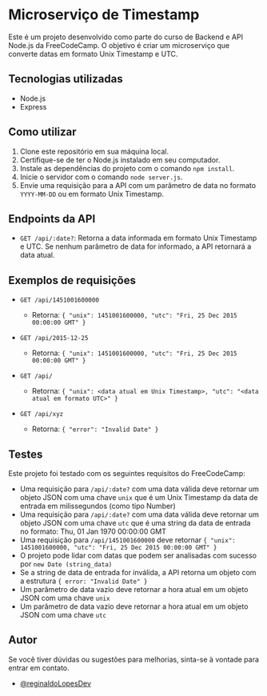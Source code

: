 # Microserviço de Timestamp

Este é um projeto desenvolvido como parte do curso de Backend e API Node.js da FreeCodeCamp. O objetivo é criar um microserviço que converte datas em formato Unix Timestamp e UTC.

## Tecnologias utilizadas

- Node.js
- Express

## Como utilizar

1. Clone este repositório em sua máquina local.
2. Certifique-se de ter o Node.js instalado em seu computador.
3. Instale as dependências do projeto com o comando `npm install`.
4. Inicie o servidor com o comando `node server.js`.
5. Envie uma requisição para a API com um parâmetro de data no formato `YYYY-MM-DD` ou em formato Unix Timestamp.

## Endpoints da API

- `GET /api/:date?`: Retorna a data informada em formato Unix Timestamp e UTC. Se nenhum parâmetro de data for informado, a API retornará a data atual.

## Exemplos de requisições

- `GET /api/1451001600000`
  - Retorna: `{ "unix": 1451001600000, "utc": "Fri, 25 Dec 2015 00:00:00 GMT" }`

- `GET /api/2015-12-25`
  - Retorna: `{ "unix": 1451001600000, "utc": "Fri, 25 Dec 2015 00:00:00 GMT" }`

- `GET /api/`
  - Retorna: `{ "unix": <data atual em Unix Timestamp>, "utc": "<data atual em formato UTC>" }`

- `GET /api/xyz`
  - Retorna: `{ "error": "Invalid Date" }`

## Testes

Este projeto foi testado com os seguintes requisitos do FreeCodeCamp:

- Uma requisição para `/api/:date?` com uma data válida deve retornar um objeto JSON com uma chave `unix` que é um Unix Timestamp da data de entrada em milissegundos (como tipo Number)
- Uma requisição para `/api/:date?` com uma data válida deve retornar um objeto JSON com uma chave `utc` que é uma string da data de entrada no formato: Thu, 01 Jan 1970 00:00:00 GMT
- Uma requisição para `/api/1451001600000` deve retornar `{ "unix": 1451001600000, "utc": "Fri, 25 Dec 2015 00:00:00 GMT" }`
- O projeto pode lidar com datas que podem ser analisadas com sucesso por `new Date (string_data)`
- Se a string de data de entrada for inválida, a API retorna um objeto com a estrutura `{ error: "Invalid Date" }`
- Um parâmetro de data vazio deve retornar a hora atual em um objeto JSON com uma chave `unix`
- Um parâmetro de data vazio deve retornar a hora atual em um objeto JSON com uma chave `utc`

## Autor

Se você tiver dúvidas ou sugestões para melhorias, sinta-se à vontade para entrar em contato.

- [@reginaldoLopesDev](https://github.com/reginaldoLopesDev)
